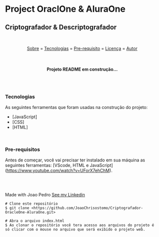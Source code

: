 #  Project OraclOne & AluraOne

## Criptografador & Descriptografador

<br>

<p align="center">
 <a href= "#Sobre">Sobre</a> =
 <a href= "#Tecnologias">Tecnologias</a> =
 <a href= "#Pre-requisito">Pre-requisito</a> =
 <a href= "#Licença">Licença</a> =
 <a href= "#Autor">Autor</a>
</p>

<br>

<h4 align="center">
  Projeto README em construção... </4>

  <br><br>

  ### Tecnologias

  As seguintes ferramentas que foram usadas na construção do projeto:

  - [JavaScript]
  - [CSS]
  - [HTML]

<br>

  ### Pre-requisitos
  Antes de começar, você vai precisar ter instalado em sua máquina as seguintes ferramentas:
  [VScode, HTML e JavaScript] (https://www.youtube.com/watch?v=UForX7ehChM).


  <br><br>

  Made with Joao Pedro [See my Linkedin](https://www.linkedin.com/in/jo%C3%A3o-pedro-220b67202/)

  ````
  # Clone este repositório
  $ git clone <https://github.com/JoaoChrisostomo/Criptografador-OracleOne-AluraOne.git>

  # Abra o arquivo index.html
  $ Ao clonar o repositório você tera acesso aos arquivos do projeto é só clicar com o mouse no arquivo que será exibido o projeto web.

  ````
